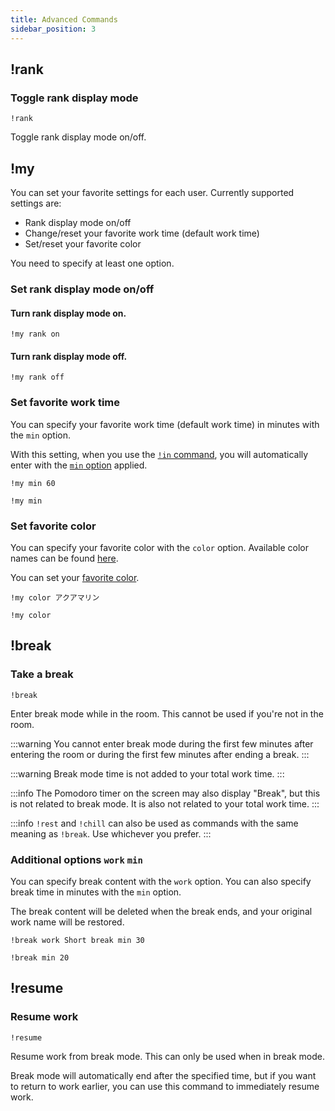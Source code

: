 ```yaml
---
title: Advanced Commands
sidebar_position: 3
---
```


## !rank

### Toggle rank display mode

```
!rank
```

Toggle rank display mode on/off.

## !my

You can set your favorite settings for each user.
Currently supported settings are:

- Rank display mode on/off
- Change/reset your favorite work time (default work time)
- Set/reset your favorite color

You need to specify at least one option.

### Set rank display mode on/off

#### Turn rank display mode on.

```
!my rank on
```

#### Turn rank display mode off.

```
!my rank off
```

### Set favorite work time

You can specify your favorite work time (default work time) in minutes with the `min` option.

With this setting, when you use the [`!in` command](/docs/essential#in), you will automatically enter with the [`min` option](/docs/essential#min-option) applied.

```text title="Example: Set favorite work time to 60 minutes."
!my min 60
```

```text title="Example: Reset favorite work time."
!my min
```

### Set favorite color

You can specify your favorite color with the `color` option.
Available color names can be found [here](https://youtube-study-space.notion.site/f4366038a5de4fe1957bfbfa93fd1ebb?v=4dcfe9a135d54615a84083b9dd3d7f5f).

You can set your [favorite color](https://youtube-study-space.notion.site/3fc22ea1b4214b3f976b03331c51d113).

```text title="Example: Set favorite color to アクアマリン."
!my color アクアマリン
```

```text title="Example: Reset favorite color."
!my color
```

## !break

### Take a break

```
!break
```

Enter break mode while in the room.
This cannot be used if you're not in the room.

:::warning
You cannot enter break mode during the first few minutes after entering the room or during the first few minutes after ending a break.
:::

:::warning
Break mode time is not added to your total work time.
:::

:::info
The Pomodoro timer on the screen may also display "Break", but this is not related to break mode. It is also not related to your total work time.
:::

:::info
`!rest` and `!chill` can also be used as commands with the same meaning as `!break`. Use whichever you prefer.
:::

### Additional options `work` `min`

You can specify break content with the `work` option.
You can also specify break time in minutes with the `min` option.

The break content will be deleted when the break ends, and your original work name will be restored.

```text title="Example: Take a 30-minute break with the break content set to 'Short break'."
!break work Short break min 30
```

```text title="Example: Take a 20-minute break. After 20 minutes, break mode will automatically end and work will resume."
!break min 20
```

## !resume

### Resume work

```
!resume
```

Resume work from break mode.
This can only be used when in break mode.

Break mode will automatically end after the specified time, but if you want to return to work earlier, you can use this command to immediately resume work.
